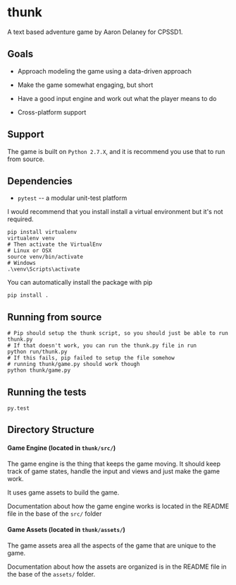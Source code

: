 thunk
=====

A text based adventure game by Aaron Delaney for CPSSD1.


Goals
--------------

- Approach modeling the game using a data-driven approach

- Make the game somewhat engaging, but short

- Have a good input engine and work out what the player means to do

- Cross-platform support



Support
--------------

The game is built on `Python 2.7.X`, and it is recommend you use
that to run from source.



Dependencies
--------------

- `pytest` -- a modular unit-test platform

I would recommend that you install install a virtual environment
but it's not required.

    pip install virtualenv
    virtualenv venv
    # Then activate the VirtualEnv
    # Linux or OSX
    source venv/bin/activate
    # Windows
    .\venv\Scripts\activate


You can automatically install the package with pip

    pip install .


Running from source
--------------------

    # Pip should setup the thunk script, so you should just be able to run
    thunk.py
    # If that doesn't work, you can run the thunk.py file in run
    python run/thunk.py
    # If this fails, pip failed to setup the file somehow
    # running thunk/game.py should work though
    python thunk/game.py


Running the tests
------------------

    py.test


Directory Structure
--------------------

#### Game Engine (located in `thunk/src/`)

The game engine is the thing that keeps the game moving. It should keep track
of game states, handle the input and views and just make the game work.

It uses game assets to build the game.

Documentation about how the game engine works is located in the README file
in the base of the `src/` folder


#### Game Assets (located in `thunk/assets/`)

The game assets area all the aspects of the game that are unique to the game.

Documentation about how the assets are organized is in the README file in the
base of the `assets/` folder.
